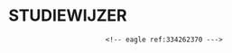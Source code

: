 # STUDIEWIJZER
<!-- DIT COMMENTAAR LATEN STAAN AUB -->
                            <!-- eagle ref:334262370 --->